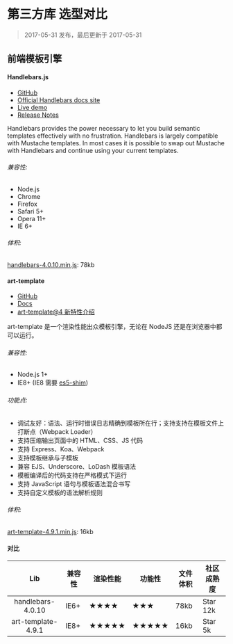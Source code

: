 第三方库 选型对比
===

> 2017-05-31 发布，最后更新于 2017-05-31

## 前端模板引擎

#### Handlebars.js

* [GitHub](https://github.com/wycats/handlebars.js)
* [Official Handlebars docs site](http://handlebarsjs.com/)
* [Live demo](http://tryhandlebarsjs.com/)
* [Release Notes](https://github.com/wycats/handlebars.js/blob/master/release-notes.md)

Handlebars provides the power necessary to let you build semantic templates effectively with no frustration. Handlebars is largely compatible with Mustache templates. In most cases it is possible to swap out Mustache with Handlebars and continue using your current templates.

###### 兼容性:

* Node.js
* Chrome
* Firefox
* Safari 5+
* Opera 11+
* IE 6+

###### 体积:

[handlebars-4.0.10.min.js](https://cdnjs.cloudflare.com/ajax/libs/handlebars.js/4.0.10/handlebars.min.js): 78kb

#### art-template

* [GitHub](https://github.com/aui/art-template)
* [Docs](https://aui.github.io/art-template/)
* [art-template@4 新特性介绍](https://github.com/aui/art-template/issues/369)

art-template 是一个渲染性能出众模板引擎，无论在 NodeJS 还是在浏览器中都可以运行。

###### 兼容性:

* Node.js 1+
* IE8+ (IE8 需要 [es5-shim](https://github.com/es-shims/es5-shim))

###### 功能点:

* 调试友好：语法、运行时错误日志精确到模板所在行；支持支持在模板文件上打断点（Webpack Loader）
* 支持压缩输出页面中的 HTML、CSS、JS 代码
* 支持 Express、Koa、Webpack
* 支持模板继承与子模板
* 兼容 EJS、Underscore、LoDash 模板语法
* 模板编译后的代码支持在严格模式下运行
* 支持 JavaScript 语句与模板语法混合书写
* 支持自定义模板的语法解析规则

###### 体积:

[art-template-4.9.1.min.js](https://raw.githubusercontent.com/aui/art-template/master/lib/template-web.js): 16kb

#### 对比

|Lib|兼容性|渲染性能|功能性|文件体积|社区成熟度|
|:----:|----|----|----|----|----|
|handlebars-4.0.10|IE6+|★★★★|★★★|78kb|Star 12k|
|art-template-4.9.1|IE8+|★★★★★|★★★★★|16kb|Star 5k|
